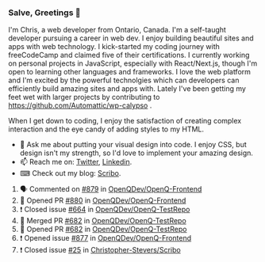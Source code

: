 ### Salve, Greetings 👋

I'm Chris, a web developer from Ontario, Canada. I'm a self-taught developer pursuing a career in web dev. I enjoy building beautiful sites and apps with web technology.
I kick-started my coding journey with freeCodeCamp and claimed five of their certifications.  I currently working on personal projects in JavaScript, especially with React/Next.js, though I'm open to learning other languages and frameworks. I love the web platform and I'm excited by the powerful technolgies which can developers can efficiently build amazing sites and apps with. Lately I've been getting my feet wet with larger projects by contributing to https://github.com/Automattic/wp-calypso .

When I get down to coding, I enjoy the satisfaction of creating complex interaction and the eye candy of adding styles to my HTML. 

- 💬 Ask me about putting your visual design into code. I enjoy CSS, but design isn't my strength, so I'd love to implement your amazing design.
- 📫 Reach me on: [Twitter](https://twitter.com/Christo28120856), [Linkedin](https://www.linkedin.com/in/christopher-stevers-07b9a5204/).
- ⌨ Check out my blog: [Scribo](https://christopherstevers.cf).
<!--
**Christopher-Stevers/Christopher-Stevers** is a ✨ _special_ ✨ repository because its `README.md` (this file) appears on your GitHub profile.

Here are some ideas to get you started:

- 🔭 I’m currently working on ...
- 🌱 I’m currently learning ...
- 👯 I’m looking to collaborate on ...
- 🤔 I’m looking for help with ...
- 😄 Pronouns: ...
- ⚡ Fun fact: ...
-->

<!--START_SECTION:activity-->
1. 🗣 Commented on [#879](https://github.com/OpenQDev/OpenQ-Frontend/issues/879) in [OpenQDev/OpenQ-Frontend](https://github.com/OpenQDev/OpenQ-Frontend)
2. 💪 Opened PR [#880](https://github.com/OpenQDev/OpenQ-Frontend/pull/880) in [OpenQDev/OpenQ-Frontend](https://github.com/OpenQDev/OpenQ-Frontend)
3. ❗️ Closed issue [#664](https://github.com/OpenQDev/OpenQ-TestRepo/issues/664) in [OpenQDev/OpenQ-TestRepo](https://github.com/OpenQDev/OpenQ-TestRepo)
4. 🎉 Merged PR [#682](https://github.com/OpenQDev/OpenQ-TestRepo/pull/682) in [OpenQDev/OpenQ-TestRepo](https://github.com/OpenQDev/OpenQ-TestRepo)
5. 💪 Opened PR [#682](https://github.com/OpenQDev/OpenQ-TestRepo/pull/682) in [OpenQDev/OpenQ-TestRepo](https://github.com/OpenQDev/OpenQ-TestRepo)
6. ❗️ Opened issue [#877](https://github.com/OpenQDev/OpenQ-Frontend/issues/877) in [OpenQDev/OpenQ-Frontend](https://github.com/OpenQDev/OpenQ-Frontend)
7. ❗️ Closed issue [#25](https://github.com/Christopher-Stevers/Scribo/issues/25) in [Christopher-Stevers/Scribo](https://github.com/Christopher-Stevers/Scribo)
<!--END_SECTION:activity-->
